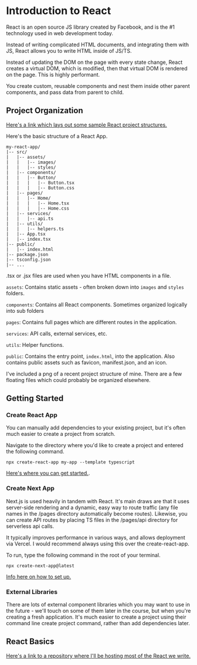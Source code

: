# Introduction to React

React is an open source JS library created by Facebook, and is the #1 technology used in web development today.

Instead of writing complicated HTML documents, and integrating them with JS, React allows you to write HTML inside of JS/TS.

Instead of updating the DOM on the page with every state change, React creates a virtual DOM, which is modified, then that virtual DOM is rendered on the page. This is highly performant.

You create custom, reusable components and nest them inside other parent components, and pass data from parent to child.

## Project Organization

[Here's a link which lays out some sample React project structures.](https://blog.webdevsimplified.com/2022-07/react-folder-structure/)

Here's the basic structure of a React App.

```
my-react-app/
|-- src/
|   |-- assets/
|   |   |-- images/
|   |   |-- styles/
|   |-- components/
|   |   |-- Button/
|   |   |   |-- Button.tsx
|   |   |   |-- Button.css
|   |-- pages/
|   |   |-- Home/
|   |   |   |-- Home.tsx
|   |   |   |-- Home.css
|   |-- services/
|   |   |-- api.ts
|   |-- utils/
|   |   |-- helpers.ts
|   |-- App.tsx
|   |-- index.tsx
|-- public/
|   |-- index.html
|-- package.json
|-- tsconfig.json
|-- ...
```

.tsx or .jsx files are used when you have HTML components in a file.

`assets`: Contains static assets - often broken down into `images` and `styles` folders.

`components`: Contains all React components. Sometimes organized logically into sub folders

`pages`: Contains full pages which are different routes in the application.

`services`: API calls, external services, etc.

`utils`: Helper functions.

`public`: Contains the entry point, `index.html`, into the application. Also contains public assets such as favicon, manifest.json, and an icon.

I've included a png of a recent project structure of mine. There are a few floating files which could probably be organized elsewhere.

## Getting Started

### Create React App

You can manually add dependencies to your existing project, but it's often much easier to create a project from scratch.

Navigate to the directory where you'd like to create a project and entered the following command.

`npx create-react-app my-app --template typescript`

[Here's where you can get started.](https://create-react-app.dev/docs/adding-typescript/).

### Create Next App

Next.js is used heavily in tandem with React. It's main draws are that it uses server-side rendering and a dynamic, easy way to route traffic (any file names in the /pages directory automatically become routes). Likewise, you can create API routes by placing TS files in the /pages/api directory for serverless api calls.

It typically improves performance in various ways, and allows deployment via Vercel. I would recommend always using this over the create-react-app.

To run, type the following command in the root of your terminal.

`npx create-next-app@latest`

[Info here on how to set up.](https://nextjs.org/docs/pages/api-reference/create-next-app)

### External Libraries

There are lots of external component libraries which you may want to use in the future - we'll touch on some of them later in the course, but when you're creating a fresh application. It's much easier to create a project using their command line create project command, rather than add dependencies later.

## React Basics

[Here's a link to a repository where I'll be hosting most of the React we write.](https://github.com/colingraydon/bootcamp-react-example)
